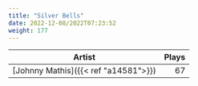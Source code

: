 ```yaml
---
title: "Silver Bells"
date: 2022-12-08/2022T07:23:52
weight: 177
---
```




 Artist | Plays 
----- | -----:
[Johnny Mathis]({{< ref "a14581">}}) | 67
